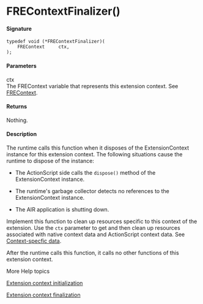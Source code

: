 # FREContextFinalizer()

#### Signature

    typedef void (*FREContextFinalizer)(
        FREContext     ctx,
    );

#### Parameters

ctx  
The FREContext variable that represents this extension context. See
[FREContext](../typedefs/frecontext.md).

#### Returns

Nothing.

#### Description

The runtime calls this function when it disposes of the ExtensionContext
instance for this extension context. The following situations cause the runtime
to dispose of the instance:

- The ActionScript side calls the `dispose()` method of the ExtensionContext
  instance.

- The runtime's garbage collector detects no references to the ExtensionContext
  instance.

- The AIR application is shutting down.

Implement this function to clean up resources specific to this context of the
extension. Use the `ctx` parameter to get and then clean up resources associated
with native context data and ActionScript context data. See
[Context-specfic data](../../coding-the-native-side-with-c/context-specific-data.md).

After the runtime calls this function, it calls no other functions of this
extension context.

More Help topics

[Extension context initialization](../../coding-the-native-side-with-c/extension-context-initialization.md)

[Extension context finalization](../../coding-the-native-side-with-c/extension-context-finalization.md)
